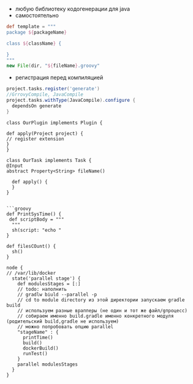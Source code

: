- любую библиотеку кодогенерации для java
- самостоятельно
```groovy
def template = """
package ${packageName}

class ${className} {

}
"""
new File(dir, "${fileName}.groovy"
```
- регистрация перед компиляцией
```groovy
project.tasks.register('generate')
//GrrovyCompile, JavaCompile
project.tasks.withType(JavaCompile).configure {
  dependsOn generate
}
```

```
class OurPlugin implements Plugin {

def apply(Project project) {
// register extension
}
}

class OurTask implements Task {
@Input
abstract Property<String> fileName()

  def apply() {
  }
}


```groovy
def PrintSysTime() {
 def scriptBody = """
  """
  sh(script: "echo "
}

def filesCOunt() {
  sh()
}

node {
// /var/lib/docker
  state('parallel stage') {
    def modulesStages = [:]
    // todo: наполнить
    // gradlw biuld --parallel -p 
    // cd to module directory из этой директории запускаем gradle build
    // используем разные врапперы (не один и тот же файл/gпроцесс)
    // собираем именно build.gradle именно конкретного модуля (родительский build,gradle не используем)
    // можно попробовать опцию parallel
    "stageName" : {
      printTime()
      build()
      dockerBuild()
      runTest()
    }
    parallel modulesStages
  }
}
```
